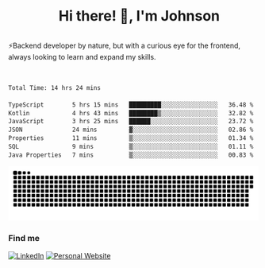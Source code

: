 <div id="user-content-toc">
  <ul align="center">
    <summary><h1 style="display: inline-block">Hi there! 👋, I'm Johnson</h1></summary>
  </ul>
</div>

⚡Backend developer by nature, but with a curious eye for the frontend, always looking to learn and expand my skills.

<br>


<!--START_SECTION:waka-->

```txt
Total Time: 14 hrs 24 mins

TypeScript        5 hrs 15 mins   █████████░░░░░░░░░░░░░░░░   36.48 %
Kotlin            4 hrs 43 mins   ████████▒░░░░░░░░░░░░░░░░   32.82 %
JavaScript        3 hrs 25 mins   ██████░░░░░░░░░░░░░░░░░░░   23.72 %
JSON              24 mins         ▓░░░░░░░░░░░░░░░░░░░░░░░░   02.86 %
Properties        11 mins         ▒░░░░░░░░░░░░░░░░░░░░░░░░   01.34 %
SQL               9 mins          ▒░░░░░░░░░░░░░░░░░░░░░░░░   01.11 %
Java Properties   7 mins          ▒░░░░░░░░░░░░░░░░░░░░░░░░   00.83 %
```

<!--END_SECTION:waka-->

<picture>
  <source  srcset="https://github.com/joshwambere/joshwambere/blob/output/github-contribution-grid-snake-dark.svg?palette=github-dark">
  <source  srcset="https://github.com/joshwambere/joshwambere/blob/output/github-contribution-grid-snake.svg">
  <img alt="github contribution grid snake animation" src="https://github.com/joshwambere/joshwambere/blob/output/github-contribution-grid-snake.svg">
</picture>

### Find me
<a href="https://www.linkedin.com/in/dusabe-johnson" target="_blank"><img src="https://img.shields.io/badge/LinkedIn-%230077B5.svg?&style=flat&logo=linkedin&logoColor=white" alt="LinkedIn"></a>
‎‎ [![Personal Website](https://img.shields.io/badge/visit-Johnsonis.me-blue)](https://johnsonis.me/)
